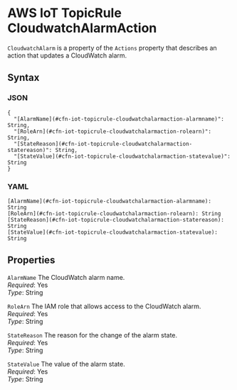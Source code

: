 # AWS IoT TopicRule CloudwatchAlarmAction<a name="aws-properties-iot-topicrule-cloudwatchalarmaction"></a>

`CloudwatchAlarm` is a property of the `Actions` property that describes an action that updates a CloudWatch alarm\.

## Syntax<a name="w13ab1c21c10d162c39c23b5"></a>

### JSON<a name="aws-properties-iot-topicrule-cloudwatchalarmaction-syntax.json"></a>

```
{
  "[AlarmName](#cfn-iot-topicrule-cloudwatchalarmaction-alarmname)": String,
  "[RoleArn](#cfn-iot-topicrule-cloudwatchalarmaction-rolearn)": String,
  "[StateReason](#cfn-iot-topicrule-cloudwatchalarmaction-statereason)": String,
  "[StateValue](#cfn-iot-topicrule-cloudwatchalarmaction-statevalue)": String
}
```

### YAML<a name="aws-properties-iot-topicrule-cloudwatchalarmaction-syntax.yaml"></a>

```
[AlarmName](#cfn-iot-topicrule-cloudwatchalarmaction-alarmname): String
[RoleArn](#cfn-iot-topicrule-cloudwatchalarmaction-rolearn): String
[StateReason](#cfn-iot-topicrule-cloudwatchalarmaction-statereason): String
[StateValue](#cfn-iot-topicrule-cloudwatchalarmaction-statevalue): String
```

## Properties<a name="w13ab1c21c10d162c39c23b7"></a>

`AlarmName`  <a name="cfn-iot-topicrule-cloudwatchalarmaction-alarmname"></a>
The CloudWatch alarm name\.  
*Required*: Yes  
*Type*: String

`RoleArn`  <a name="cfn-iot-topicrule-cloudwatchalarmaction-rolearn"></a>
The IAM role that allows access to the CloudWatch alarm\.  
*Required*: Yes  
*Type*: String

`StateReason`  <a name="cfn-iot-topicrule-cloudwatchalarmaction-statereason"></a>
The reason for the change of the alarm state\.  
*Required*: Yes  
*Type*: String

`StateValue`  <a name="cfn-iot-topicrule-cloudwatchalarmaction-statevalue"></a>
The value of the alarm state\.  
*Required*: Yes  
*Type*: String